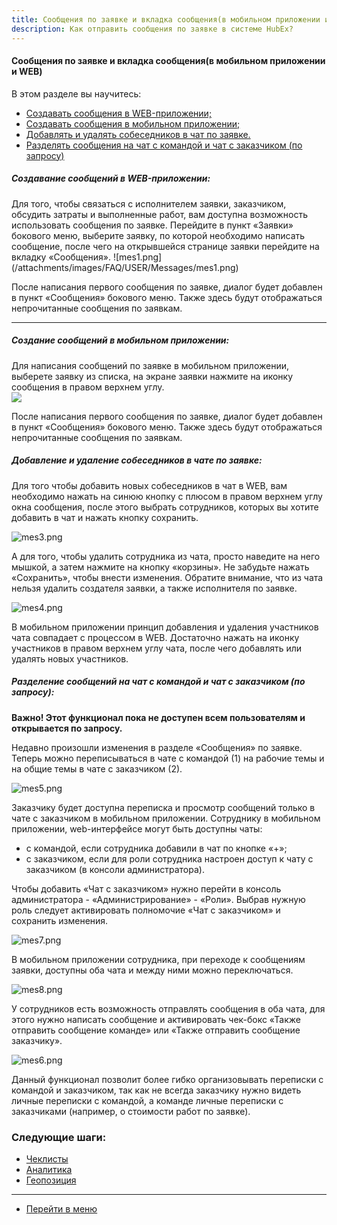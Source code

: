 ```yaml
---
title: Сообщения по заявке и вкладка сообщения(в мобильном приложении и WEB).
description: Как отправить сообщения по заявке в системе HubEx?
---
```


<!-- Yandex.Metrika counter -->
<script type="text/javascript" >
   (function(m,e,t,r,i,k,a){m[i]=m[i]||function(){(m[i].a=m[i].a||[]).push(arguments)};
   m[i].l=1*new Date();k=e.createElement(t),a=e.getElementsByTagName(t)[0],k.async=1,k.src=r,a.parentNode.insertBefore(k,a)})
   (window, document, "script", "https://mc.yandex.ru/metrika/tag.js", "ym");
   ym('{{ site.yandex_metric }}', "init", {
        id:'{{ site.yandex_metric }}',
        clickmap:true,
        trackLinks:true,
        accurateTrackBounce:true,
        webvisor:true
   });
</script>
<noscript><div><img src="https://mc.yandex.ru/watch/'{{ site.yandex_metric }}'" style="position:absolute; left:-9999px;" alt="" /></div></noscript>
<!-- /Yandex.Metrika counter -->

#### Сообщения по заявке и вкладка сообщения(в мобильном приложении и WEB)
В этом разделе вы научитесь:
<html>
  <meta charset="utf-8">
  <title>Быстрый переход внутри документа</title>
 <ul>
       <li><a href="#webmess">Создавать сообщения в WEB-приложении;</a></li>
       <li><a href="#mobmess">Создавать сообщения в мобильном приложении;</a></li>
       <li><a href="#chatadd">Добавлять и удалять собеседников в чат по заявке.</a></li>
       <li><a href="#chataddrequest">Разделять сообщения на чат с командой и чат с заказчиком (по запросу)</a></li>
 </ul>
</html>

<h5 id="webmess">Создавание сообщений в WEB-приложении: </h5>
Для того, чтобы связаться с исполнителем заявки, заказчиком, обсудить затраты и выполненные работ, вам доступна возможность использовать сообщения по заявке. Перейдите в пункт «Заявки» бокового меню, выберите заявку, по которой необходимо написать сообщение, после чего на открывшейся странице заявки перейдите на вкладку «Сообщения».
![mes1.png](/attachments/images/FAQ/USER/Messages/mes1.png)

После написания первого сообщения по заявке, диалог будет добавлен в пункт «Сообщения» бокового меню. Также здесь будут отображаться непрочитанные сообщения по заявкам.

----
<h5 id="mobmess">Создание сообщений в мобильном приложении: </h5>
Для написания сообщений по заявке в мобильном приложении, выберете заявку из списка, на экране заявки нажмите на иконку сообщения в правом верхнем углу.
<div>
  <img  style="margin: 0 auto; display: block; max-width: 100%;" src="/attachments/images/FAQ/USER/Messages/mes2.jpg" />
</div>

После написания первого сообщения по заявке, диалог будет добавлен в пункт «Сообщения» бокового меню. Также здесь будут отображаться непрочитанные сообщения по заявкам.

<h5 id="chatadd">Добавление и удаление собеседников в чате по заявке: </h5>
Для того чтобы добавить новых собеседников в чат в WEB, вам необходимо нажать на синюю кнопку с плюсом в правом верхнем углу окна сообщения, после этого выбрать сотрудников, которых вы хотите добавить в чат и нажать кнопку сохранить.

![mes3.png](/attachments/images/FAQ/USER/Messages/mes3.png)

А для того, чтобы удалить сотрудника из чата, просто наведите на него мышкой, а затем нажмите на кнопку «корзины». Не забудьте нажать «Сохранить», чтобы внести изменения. Обратите внимание, что из чата нельзя удалить создателя заявки, а также исполнителя по заявке.

![mes4.png](/attachments/images/FAQ/USER/Messages/mes4.png)

В мобильном приложении принцип добавления и удаления участников чата совпадает с процессом в WEB. Достаточно нажать на иконку участников в правом верхнем углу чата, после чего добавлять или удалять новых участников.

<h5 id="chataddrequest">Разделение сообщений на чат с командой и чат с заказчиком (по запросу): </h5>

<strong> Важно! Этот функционал пока не доступен всем пользователям и открывается по запросу. </strong>

Недавно произошли изменения в разделе «Сообщения» по заявке.
Теперь можно переписываться в чате с командой (1) на рабочие темы и на общие темы в чате с заказчиком (2).

![mes5.png](/attachments/images/FAQ/USER/Messages/mes5.png)

Заказчику будет доступна переписка и просмотр сообщений только в чате с заказчиком в мобильном приложении.
Сотруднику в мобильном приложении, web-интерфейсе могут быть доступны чаты: 
<ul>
  <li>с командой, если сотрудника добавили в чат по кнопке «+»;</li>
	<li>с заказчиком, если для роли сотрудника настроен доступ к чату с заказчиком (в консоли администратора).</li>
</ul>

Чтобы добавить «Чат с заказчиком» нужно перейти в консоль администратора - «Администрирование» - «Роли». Выбрав нужную роль следует активировать полномочие «Чат с заказчиком» и сохранить изменения.

![mes7.png](/attachments/images/FAQ/USER/Messages/mes6.png)

В мобильном приложении сотрудника, при переходе к сообщениям заявки, доступны оба чата и между ними можно переключаться.

![mes8.png](/attachments/images/FAQ/USER/Messages/mes8.png)

У сотрудников есть возможность отправлять сообщения в оба чата, для этого нужно написать сообщение и активировать чек-бокс «Также отправить сообщение команде» или «Также отправить сообщение заказчику».

![mes6.png](/attachments/images/FAQ/USER/Messages/mes6.png)

Данный функционал позволит более гибко организовывать переписки с командой и заказчиком, так как не всегда заказчику нужно видеть личные переписки с командой, а команде личные переписки с заказчиками (например, о стоимости работ по заявке). 

### Следующие шаги:
- [Чеклисты](./Checklists.md)
- [Аналитика](./Analytics.md)
- [Геопозиция](./GeoPosition.md)


___
- [Перейти в меню](http://wiki.hubex.ru)
